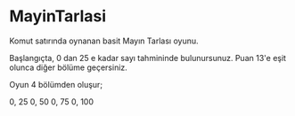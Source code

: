 # MayinTarlasi

Komut satırında oynanan basit Mayın Tarlası oyunu.

Başlangıçta,
0 dan 25 e kadar sayı tahmininde bulunursunuz. Puan 13'e eşit olunca diğer bölüme geçersiniz.

Oyun 4 bölümden oluşur;

0, 25
0, 50
0, 75
0, 100
